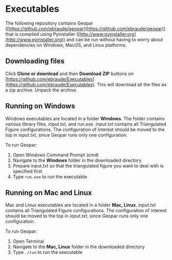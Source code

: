 # Executables
The following repository contains Geopar 
([https://github.com/ebraude/geopar](https://github.com/ebraude/geopar)) 
that is compiled using Pyinstaller ([http://www.pyinstaller.org](http://www.pyinstaller.org)) 
and can be run without having to worry about dependencies on Windows, MacOS, and Linux platforms. 

## Downloading files
Click **Clone or download** and then **Download ZIP** buttons on 
[https://github.com/ebraude/Executables](https://github.com/ebraude/Executables).
This will download all the files as a zip archive. Unpack the archive. 

## Running on Windows
Windows executables are located in a folder **Windows**.
The folder contains various library files, _input.txt_, and _run.exe_.
_input.txt_ contains all Triangulated Figure configurations. 
The configuration of interest should be moved to the top in _input.txt_, 
since Geopar runs only one configuration. 

To run Geopar:
1. Open Windows Command Prompt (cmd)
2. Navigate to the **Windows** folder in the downloaded directory
3. Prepare input.txt so that the triangulated figure you want to deal with is specified first 
4. Type `run.exe` to run the executable

## Running on Mac and Linux
Mac and Linux executables are located in a folder **Mac, Linux**. 
_input.txt_ contains all Triangulated Figure configurations. 
The configuration of interest should be moved to the top in _input.txt_, 
since Geopar runs only one configuration. 

To run Geopar: 
1. Open Terminal
2. Navigate to the **Mac, Linux** folder in the downloaded directory
3. Type `./run` to run the executable
